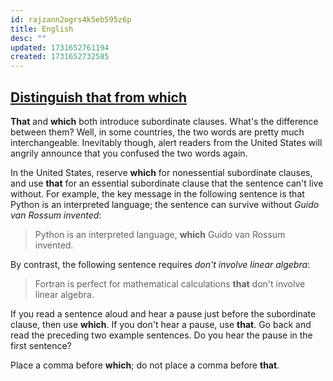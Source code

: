 ```yaml
---
id: rajzann2ogrs4k5eb595z6p
title: English
desc: ""
updated: 1731652761194
created: 1731652732585
---
```


## [Distinguish that from which](https://developers.google.com/tech-writing/one/short-sentences#distinguish_that_from_which)

**That** and **which** both introduce subordinate clauses. What's the difference between them? Well, in some countries, the two words are pretty much interchangeable. Inevitably though, alert readers from the United States will angrily announce that you confused the two words again.

In the United States, reserve **which** for nonessential subordinate clauses, and use **that** for an essential subordinate clause that the sentence can't live without. For example, the key message in the following sentence is that Python is an interpreted language; the sentence can survive without _Guido van Rossum invented_:

> Python is an interpreted language, **which** Guido van Rossum invented.

By contrast, the following sentence requires _don't involve linear algebra_:

> Fortran is perfect for mathematical calculations **that** don't involve linear algebra.

If you read a sentence aloud and hear a pause just before the subordinate clause, then use **which**. If you don't hear a pause, use **that**. Go back and read the preceding two example sentences. Do you hear the pause in the first sentence?

Place a comma before **which**; do not place a comma before **that**.
